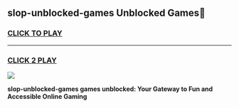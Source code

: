 
## slop-unblocked-games Unblocked Games👋
<h3>
<a href="https://news.freeplayer.one?title=slop-unblocked-games&ref=16F">CLICK TO PLAY</a></h3>
<hr>

<h3>
<a href="https://news.freeplayer.one?title=slop-unblocked-games&ref=16F">CLICK 2 PLAY</a>
  
</h3>

<a href="https://news.freeplayer.one?title=slop-unblocked-games&ref=16F/"><img src="https://clearcache.store/games.png"></a>


**slop-unblocked-games games unblocked: Your Gateway to Fun and Accessible Online Gaming**

